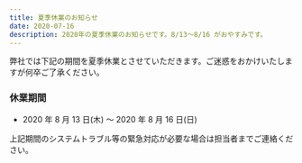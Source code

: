 ```yaml
---
title: 夏季休業のお知らせ
date: 2020-07-16
description: 2020年の夏季休業のお知らせです。8/13〜8/16 がおやすみです。
---
```


弊社では下記の期間を夏季休業とさせていただきます。ご迷惑をおかけいたしますが何卒ご了承ください。

### 休業期間

- 2020 年 8 月 13 日(木) 〜 2020 年 8 月 16 日(日)

上記期間のシステムトラブル等の緊急対応が必要な場合は担当者までご連絡ください。
